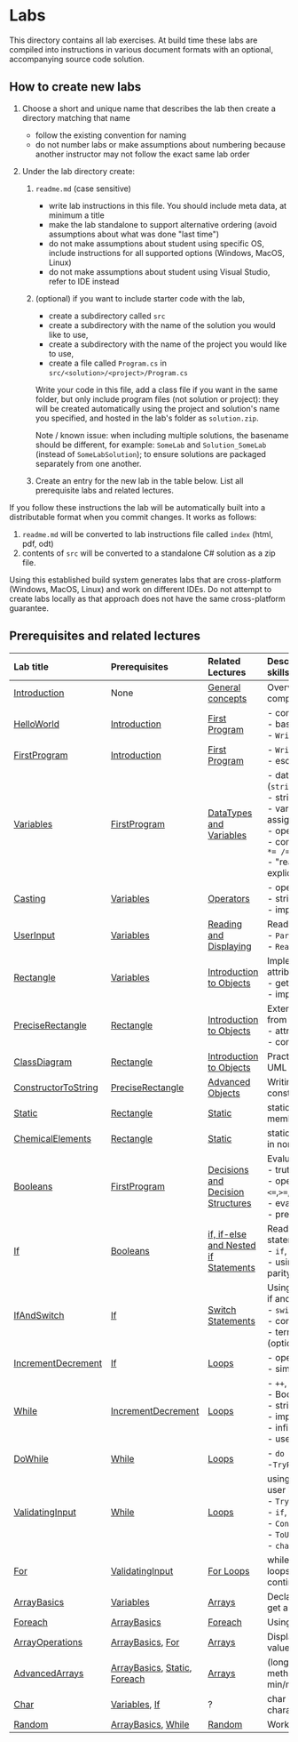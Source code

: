 # Labs

This directory contains all lab exercises. At build time these labs are compiled into instructions in various document formats with an optional, accompanying source code solution.

## How to create new labs

1. Choose a short and unique name that describes the lab then create a directory matching that name
    - follow the existing convention for naming
    - do not number labs or make assumptions about numbering because another instructor may not follow the exact same lab order

2. Under the lab directory create:

    1. `readme.md` (case sensitive)
        - write lab instructions in this file. You should include meta data, at minimum a title
        - make the lab standalone to support alternative ordering (avoid assumptions about what was done "last time")
        - do not make assumptions about student using specific OS, include instructions for all supported options (Windows, MacOS, Linux)
        - do not make assumptions about student using Visual Studio, refer to IDE instead

    2. (optional) if you want to include starter code with the lab,
        - create a subdirectory called `src`
        - create a subdirectory with the name of the solution you would like to use,
        - create a subdirectory with the name of the project you would like to use,
        - create a file called `Program.cs` in `src/<solution>/<project>/Program.cs`

        Write your code in this file, add a class file if you want in the same folder, but only include program files (not solution or project): they will be created automatically using the project and solution's name you specified, and hosted in the lab's folder as `solution.zip`.

        Note / known issue: when including multiple solutions, the basename should be different, for example: `SomeLab` and `Solution_SomeLab` (instead of `SomeLabSolution`); to ensure solutions are packaged separately from one another.

    3. Create an entry for the new lab in the table below. List all prerequisite labs and related lectures.

If you follow these instructions the lab will be automatically built into a distributable format when you commit changes. It works as follows:

1. `readme.md` will be converted to lab instructions file called `index` (html, pdf, odt)
2. contents of `src` will be converted to a standalone C# solution as a zip file.

Using this established build system generates labs that are cross-platform (Windows, MacOS, Linux) and work on different IDEs. Do not attempt to create labs locally as that approach does not have the same cross-platform guarantee.

## Prerequisites and related lectures

<!-- Add a short description of what each lab contains. Also list prerequisite labs and add a link to related lecture notes. -->

| Lab title | Prerequisites | Related Lectures |  Description / Topics / Required skills |
| :--- | :--- | :--- | :--- |
| [Introduction](/labs/Introduction) | None | [General concepts](/lectures/010_general_concepts) | Overview of course resources, complete survey, install IDE
| [HelloWorld](/labs/HelloWorld) | [Introduction](/labs/Introduction) | [First Program](/lectures/020_first_program) | - compilation, execution<br/>- basic C# syntax<br/>- `Write`, `WriteLine` |
| [FirstProgram](/labs/FirstProgram) | [Introduction](/labs/Introduction) | [First Program](/lectures/020_first_program) | - `Write`, `WriteLine`<br/>- escape sequences |
| [Variables](/labs/Variables) | [FirstProgram](/labs/FirstProgram) | [DataTypes and Variables](/lectures/030_datatypes_and_variables) | - datatypes (`string`,`int`,`float`,`double`,`decimal`)<br/>- string interpolation</br>- variable declaration, assignment<br/>- operators: `+ - * / %`<br/>- compound assignment: `+= -= *= /= %=`<br/>- "read-only" example with explicit cast |
| [Casting](/labs/Casting) | [Variables](/labs/Variables) | [Operators](/lectures/040_operators) | - operators: `+ - * / %`<br/>- string interpolation<br/>- implicit and explicit cast |
| [UserInput](/labs/UserInput) | [Variables](/labs/Variables) | [Reading and Displaying](/lectures/050_reading_and_displaying) | Reading input from user<br/>- `Parse` method<br/>- `ReadLine()` |
| [Rectangle](/labs/Rectangle) | [Variables](/labs/Variables)  | [Introduction to Objects](/lectures/060_object_oriented_intro) | Implementing a class with attributes and methods<br/>- getters, setters<br/>- implementing other methods |
| [PreciseRectangle](/labs/PreciseRectangle) | [Rectangle](/labs/Rectangle) | [Introduction to Objects](/lectures/060_object_oriented_intro) | Extending a class, writing a class from scratch<br/>- attributes, methods<br/>- constants |
| [ClassDiagram](/labs/ClassDiagram) | [Rectangle](/labs/Rectangle)  |[Introduction to Objects](/lectures/060_object_oriented_intro) | Practice reading and creating a UML class diagrams |
| [ConstructorToString](/labs/ConstructorToString) | [PreciseRectangle](/labs/PreciseRectangle) | [Advanced Objects](/lectures/070_object_oriented_contd) | Writing a class with custom constructors and `ToString()` |
| [Static](/labs/Static) | [Rectangle](/labs/Rectangle) | [Static](/lectures/170_static_elements) | static classes, static class members |
| [ChemicalElements](/labs/ChemicalElements) | [Rectangle](/labs/Rectangle) | [Static](/lectures/170_static_elements) | static methods and method calls in non-static class |
| [Booleans](/labs/Booleans) | [FirstProgram](/labs/FirstProgram) | [Decisions and Decision Structures](/lectures/080_decisions_booleans_and_comparisons) | Evaluating Boolean expressions<br/>- truth tables<br/>- operators: `==`,`!=`,`<`,`>`,`<=`,`>=`,`&&`,`\|\|`,`!` <br/>- evaluation of expressions<br/>- precedence |
| [If](/labs/If) | [Booleans](/labs/Booleans) | [if, if-else and Nested if Statements](/lectures/090_if) | Reading and writing if statements <br/>- `if`, `if-else`, `if-else-if`<br/>- using `%` operator to determine parity |
| [IfAndSwitch](/labs/IfAndSwitch) | [If](/labs/If) | [Switch Statements](/lectures/100_switch) | Using switch, choosing between if and switch<br/>- `switch` syntax<br/>- convert: `if` ⬄ `switch`<br/>- ternary conditional operator (optional) |
| [IncrementDecrement](/labs/IncrementDecrement) | [If](/labs/If) | [Loops](/lectures/110_while_loops_and_vocabulary) | - operators: `++`, `--`<br/>- simple `while` loop |
| [While](/labs/While) | [IncrementDecrement](/labs/IncrementDecrement) | [Loops](/lectures/110_while_loops_and_vocabulary) | - `++`, `--`<br/>- Boolean expressions<br/>- string interpolation<br/>- implementing `while` loops<br/>- infinite loops<br>- user I/O, `Parse` |
| [DoWhile](/labs/DoWhile) | [While](/labs/While) | [Loops](/lectures/110_while_loops_and_vocabulary) | - `do while` loops<br/>-`TryParse` |
| [ValidatingInput](/labs/ValidatingInput) | [While](/labs/While) | [Loops](/lectures/110_while_loops_and_vocabulary) | using TryParse and validating user input<br/>- `TryParse`<br/>- `if`, `switch`<br/>- `Console.ReadKey()`<br/>- `ToUpper()`, `ToLower()`<br/>- `char` type |
| [For](/labs/For) | [ValidatingInput](/labs/ValidatingInput) | [For Loops](/lectures/150_for_loops) | while loops ⬄ for loops; using for loops (incl. validation); for with continue, break |
| [ArrayBasics](/labs/ArrayBasics) | [Variables](/labs/Variables) | [Arrays](/lectures/140_arrays) | Declaring and initializing arrays, get and set array values |
| [Foreach](/labs/Foreach) | [ArrayBasics](/labs/ArrayBasics) | [Foreach](/lectures/160_foreach) | Using foreach loop |
| [ArrayOperations](/labs/ArrayOperations) | [ArrayBasics](/labs/ArrayBasics), [For](/labs/For) | [Arrays](/lectures/140_arrays) | Displaying, counting, and finding values; nested loops and arrays |
| [AdvancedArrays](/labs/AdvancedArrays) | [ArrayBasics](/labs/ArrayBasics), [Static](/labs/Static), [Foreach](/labs/Foreach) | [Arrays](/lectures/140_arrays) | (long!) Implementing array methods to find first/last index, min/max, etc. |
| [Char](/labs/Char) | [Variables](/labs/Variables), [If](/labs/If) | ? | char ⬄ int; comparing characters, string comparison |
| [Random](/labs/Random) | [ArrayBasics](/labs/ArrayBasics), [While](/labs/While) | [Random](/lectures/180_random) | Working with Random class |
